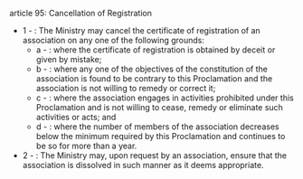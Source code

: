 article 95: Cancellation of Registration

<ul>
			<li>1 - : The Ministry may cancel the certificate of registration of an association on any one of the following grounds:<ul>
						<li>a - : where the certificate of registration is obtained by deceit or given by mistake;<ul>
						</ul></li>						<li>b - : where any one of the objectives of the constitution of the association is found to be contrary to this Proclamation and the association is not willing to remedy or correct it;<ul>
						</ul></li>						<li>c - : where the association engages in activities prohibited under this Proclamation and is not willing to cease, remedy or eliminate such activities or acts; and<ul>
						</ul></li>						<li>d - : where the number of members of the association decreases below the minimum required by this Proclamation and continues to be so for more than a year.<ul>
						</ul></li>			</ul></li>			<li>2 - : The Ministry may, upon request by an association, ensure that the association is dissolved in such manner as it deems appropriate.<ul>
			</ul></li></ul>